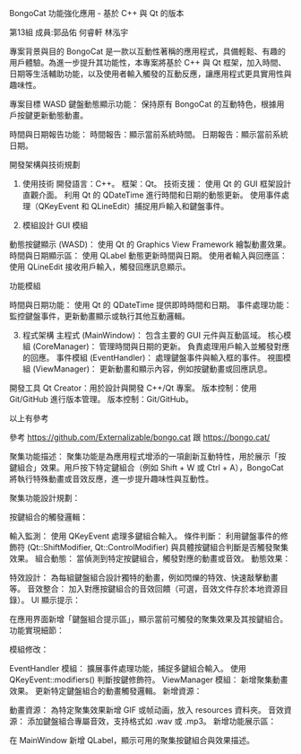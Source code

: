 BongoCat 功能強化應用 - 基於 C++ 與 Qt 的版本


第13組
成員:郭品佑 何睿軒 林泓宇 

專案背景與目的
BongoCat 是一款以互動性著稱的應用程式，具備輕鬆、有趣的用戶體驗。為進一步提升其功能性，本專案將基於 C++ 與 Qt 框架，加入時間、日期等生活輔助功能，以及使用者輸入觸發的互動反應，讓應用程式更具實用性與趣味性。
 

專案目標
WASD 鍵盤動態顯示功能：
保持原有 BongoCat 的互動特色，根據用戶按鍵更新動態動畫。

時間與日期報告功能：
時間報告：顯示當前系統時間。
日期報告：顯示當前系統日期。



開發架構與技術規劃
 
1. 使用技術
開發語言：C++。
框架：Qt。
技術支援：
使用 Qt 的 GUI 框架設計直觀介面。
利用 Qt 的 QDateTime 進行時間和日期的動態更新。
使用事件處理（QKeyEvent 和 QLineEdit）捕捉用戶輸入和鍵盤事件。

2. 模組設計
GUI 模組

動態按鍵顯示 (WASD)：
使用 Qt 的 Graphics View Framework 繪製動畫效果。
時間與日期顯示區：
使用 QLabel 動態更新時間與日期。
使用者輸入與回應區：
使用 QLineEdit 接收用戶輸入，觸發回應訊息顯示。

功能模組

時間與日期功能：
使用 Qt 的 QDateTime 提供即時時間和日期。
事件處理功能：
監控鍵盤事件，更新動畫顯示或執行其他互動邏輯。

3. 程式架構
主程式 (MainWindow)：
包含主要的 GUI 元件與互動區域。
核心模組 (CoreManager)：
管理時間與日期的更新。
負責處理用戶輸入並觸發對應的回應。
事件模組 (EventHandler)：
處理鍵盤事件與輸入框的事件。
視圖模組 (ViewManager)：
更新動畫和顯示內容，例如按鍵動畫或回應訊息。

開發工具
Qt Creator：用於設計與開發 C++/Qt 專案。
版本控制：使用 Git/GitHub 進行版本管理。
版本控制：Git/GitHub。

以上有參考


參考
https://github.com/Externalizable/bongo.cat
跟
https://bongo.cat/


聚集功能描述：
聚集功能是為應用程式增添的一項創新互動特性，用於展示「按鍵組合」效果。用戶按下特定鍵組合（例如 Shift + W 或 Ctrl + A），BongoCat 將執行特殊動畫或音效反應，進一步提升趣味性與互動性。

聚集功能設計規劃：

按鍵組合的觸發邏輯：

輸入監測： 使用 QKeyEvent 處理多鍵組合輸入。
條件判斷： 利用鍵盤事件的修飾符 (Qt::ShiftModifier, Qt::ControlModifier) 與具體按鍵組合判斷是否觸發聚集效果。
組合動態： 當偵測到特定按鍵組合，觸發對應的動畫或音效。
動態效果：

特效設計： 為每組鍵盤組合設計獨特的動畫，例如閃爍的特效、快速敲擊動畫等。
音效整合： 加入對應按鍵組合的音效回饋（可選，音效文件存於本地資源目錄）。
UI 顯示提示：

在應用界面新增「鍵盤組合提示區」，顯示當前可觸發的聚集效果及其按鍵組合。
功能實現細節：

模組修改：

EventHandler 模組：
擴展事件處理功能，捕捉多鍵組合輸入。
使用 QKeyEvent::modifiers() 判斷按鍵修飾符。
ViewManager 模組：
新增聚集動畫效果。
更新特定鍵盤組合的動畫觸發邏輯。
新增資源：

動畫資源： 為特定聚集效果新增 GIF 或帧动画，放入 resources 資料夾。
音效資源： 添加鍵盤組合專屬音效，支持格式如 .wav 或 .mp3。
新增功能展示區：

在 MainWindow 新增 QLabel，顯示可用的聚集按鍵組合與效果描述。
